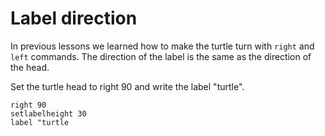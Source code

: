 # Label direction

In previous lessons we learned how to make the turtle turn with `right` and `left` commands. The direction of the label is the same as the direction of the head.

Set the turtle head to right 90 and write the label "turtle".
```result
right 90
setlabelheight 30
label "turtle
```